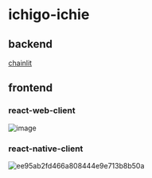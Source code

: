 # ichigo-ichie

## backend
  [chainlit](https://github.com/Chainlit/chainlit)

## frontend

### react-web-client
![image](https://github.com/user-attachments/assets/0bd6bfa3-a622-4815-97f8-347f94ffbdc7)


### react-native-client
![ee95ab2fd466a808444e9e713b8b50a](https://github.com/user-attachments/assets/a796ae82-d975-41d2-97f5-1ddb3e7b0cb6)
